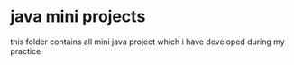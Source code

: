 # java mini projects
 this folder contains all mini java project which i have developed during my practice
